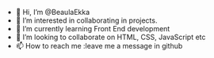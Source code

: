 - 👋 Hi, I’m @BeaulaEkka
- 👀 I’m interested in collaborating in projects.
- 🌱 I’m currently learning Front End development
- 💞️ I’m looking to collaborate on HTML, CSS, JavaScript etc
- 📫 How to reach me :leave me a message in github

<!---
BeaulaEkka/BeaulaEkka is a ✨ special ✨ repository because its `README.md` (this file) appears on your GitHub profile.
You can click the Preview link to take a look at your changes.
--->

